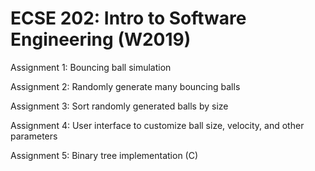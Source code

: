 # ECSE 202: Intro to Software Engineering (W2019)

Assignment 1: Bouncing ball simulation

Assignment 2: Randomly generate many bouncing balls

Assignment 3: Sort randomly generated balls by size

Assignment 4: User interface to customize ball size, velocity, and other parameters

Assignment 5: Binary tree implementation (C)
